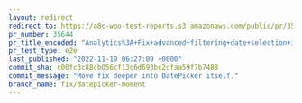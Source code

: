 ```yaml
---
layout: redirect
redirect_to: https://a8c-woo-test-reports.s3.amazonaws.com/public/pr/35644/e2e/index.html
pr_number: 35644
pr_title_encoded: "Analytics%3A+Fix+advanced+filtering+date+selection+in+WordPress+6.1."
pr_test_type: e2e
last_published: "2022-11-19 06:27:09 +0000"
commit_sha: c00fc3c88cb056cf13c6d693bc2cfaa59f7b7488
commit_message: "Move fix deeper into DatePicker itself."
branch_name: fix/datepicker-moment
---
```

